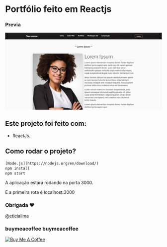 # Portfólio feito em Reactjs
 
### Previa
<img src="docs/demo1.jpg?raw=true"/> 
  
## Este projeto foi feito com:

* ReactJs.

## Como rodar o projeto?

``` 
[Node.js](https://nodejs.org/en/download/)
npm install
npm start
```

A aplicação estará rodando na porta 3000.

E a primeira rota é localhost:3000 

### Obrigada ❤️
[@eticialima](https://www.instagram.com/eticialima)

### buymeacoffee buymeacoffee

<a href="https://www.buymeacoffee.com/leticialima" target="_blank">
 <img  src="https://cdn.buymeacoffee.com/buttons/default-red.png" alt="Buy Me A Coffee" height="40" width="170">
</a>
